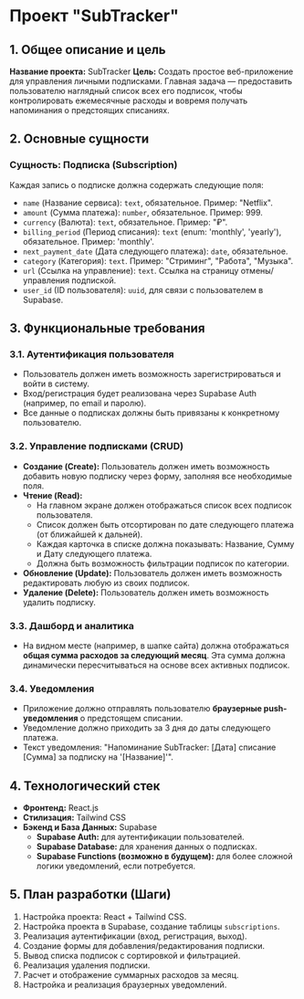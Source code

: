 # Проект "SubTracker"

## 1. Общее описание и цель

**Название проекта:** SubTracker
**Цель:** Создать простое веб-приложение для управления личными подписками. Главная задача — предоставить пользователю наглядный список всех его подписок, чтобы контролировать ежемесячные расходы и вовремя получать напоминания о предстоящих списаниях.

## 2. Основные сущности

### Сущность: Подписка (Subscription)

Каждая запись о подписке должна содержать следующие поля:

- `name` (Название сервиса): `text`, обязательное. Пример: "Netflix".
- `amount` (Сумма платежа): `number`, обязательное. Пример: 999.
- `currency` (Валюта): `text`, обязательное. Пример: "₽".
- `billing_period` (Период списания): `text` (enum: 'monthly', 'yearly'), обязательное. Пример: 'monthly'.
- `next_payment_date` (Дата следующего платежа): `date`, обязательное.
- `category` (Категория): `text`. Пример: "Стриминг", "Работа", "Музыка".
- `url` (Ссылка на управление): `text`. Ссылка на страницу отмены/управления подпиской.
- `user_id` (ID пользователя): `uuid`, для связи с пользователем в Supabase.

## 3. Функциональные требования

### 3.1. Аутентификация пользователя

- Пользователь должен иметь возможность зарегистрироваться и войти в систему.
- Вход/регистрация будет реализована через Supabase Auth (например, по email и паролю).
- Все данные о подписках должны быть привязаны к конкретному пользователю.

### 3.2. Управление подписками (CRUD)

- **Создание (Create):** Пользователь должен иметь возможность добавить новую подписку через форму, заполняя все необходимые поля.
- **Чтение (Read):**
    - На главном экране должен отображаться список всех подписок пользователя.
    - Список должен быть отсортирован по дате следующего платежа (от ближайшей к дальней).
    - Каждая карточка в списке должна показывать: Название, Сумму и Дату следующего платежа.
    - Должна быть возможность фильтрации подписок по категории.
- **Обновление (Update):** Пользователь должен иметь возможность редактировать любую из своих подписок.
- **Удаление (Delete):** Пользователь должен иметь возможность удалить подписку.

### 3.3. Дашборд и аналитика

- На видном месте (например, в шапке сайта) должна отображаться **общая сумма расходов за следующий месяц**. Эта сумма должна динамически пересчитываться на основе всех активных подписок.

### 3.4. Уведомления

- Приложение должно отправлять пользователю **браузерные push-уведомления** о предстоящем списании.
- Уведомление должно приходить за 3 дня до даты следующего платежа.
- Текст уведомления: "Напоминание SubTracker: [Дата] списание [Сумма] за подписку на '[Название]'".

## 4. Технологический стек

- **Фронтенд:** React.js
- **Стилизация:** Tailwind CSS
- **Бэкенд и База Данных:** Supabase
  - **Supabase Auth:** для аутентификации пользователей.
  - **Supabase Database:** для хранения данных о подписках.
  - **Supabase Functions (возможно в будущем):** для более сложной логики уведомлений, если потребуется.

## 5. План разработки (Шаги)

1.  Настройка проекта: React + Tailwind CSS.
2.  Настройка проекта в Supabase, создание таблицы `subscriptions`.
3.  Реализация аутентификации (вход, регистрация, выход).
4.  Создание формы для добавления/редактирования подписки.
5.  Вывод списка подписок с сортировкой и фильтрацией.
6.  Реализация удаления подписки.
7.  Расчет и отображение суммарных расходов за месяц.
8.  Настройка и реализация браузерных уведомлений.

